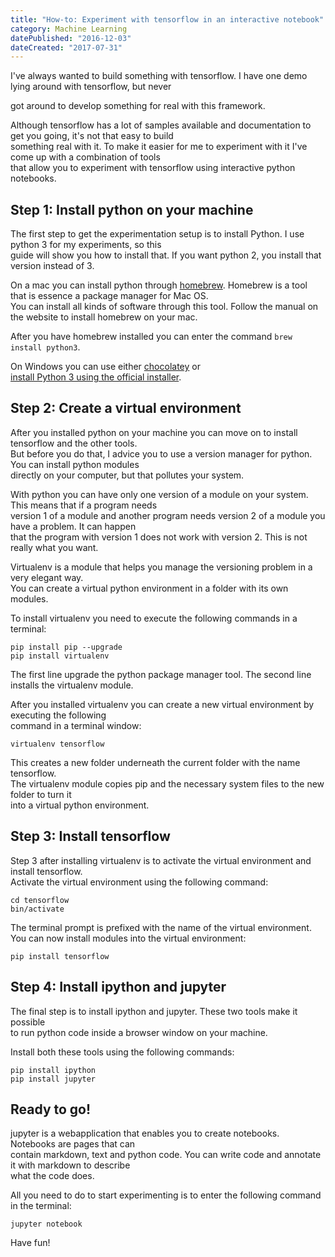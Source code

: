 ```yaml
---
title: "How-to: Experiment with tensorflow in an interactive notebook"
category: Machine Learning
datePublished: "2016-12-03"
dateCreated: "2017-07-31"
---
```


<!--kg-card-begin: markdown--><p>I've always wanted to build something with tensorflow. I have one demo lying around with tensorflow, but never<br>

got around to develop something for real with this framework.</p>

<p>Although tensorflow has a lot of samples available and documentation to get you going, it's not that easy to build<br>
something real with it. To make it easier for me to experiment with it I've come up with a combination of tools<br>
that allow you to experiment with tensorflow using interactive python notebooks.</p>
<!-- more -->
<h2 id="step1installpythononyourmachine">Step 1: Install python on your machine</h2>
<p>The first step to get the experimentation setup is to install Python. I use python 3 for my experiments, so this<br>
guide will show you how to install that. If you want python 2, you install that version instead of 3.</p>
<p>On a mac you can install python through <a href="http://brew.sh/">homebrew</a>. Homebrew is a tool that is essence a package manager for Mac OS.<br>
You can install all kinds of software through this tool. Follow the manual on the website to install homebrew on your mac.</p>
<p>After you have homebrew installed you can enter the command <code>brew install python3</code>.</p>
<p>On Windows you can use either <a href="https://chocolatey.org/">chocolatey</a> or<br>
<a href="https://www.python.org/downloads/release/python-352/">install Python 3 using the official installer</a>.</p>
<h2 id="step2createavirtualenvironment">Step 2: Create a virtual environment</h2>
<p>After you installed python on your machine you can move on to install tensorflow and the other tools.<br>
But before you do that, I advice you to use a version manager for python. You can install python modules<br>
directly on your computer, but that pollutes your system.</p>
<p>With python you can have only one version of a module on your system. This means that if a program needs<br>
version 1 of a module and another program needs version 2 of a module you have a problem. It can happen<br>
that the program with version 1 does not work with version 2. This is not really what you want.</p>
<p>Virtualenv is a module that helps you manage the versioning problem in a very elegant way.<br>
You can create a virtual python environment in a folder with its own modules.</p>
<p>To install virtualenv you need to execute the following commands in a terminal:</p>
<pre><code>pip install pip --upgrade
pip install virtualenv
</code></pre>
<p>The first line upgrade the python package manager tool. The second line installs the virtualenv module.</p>
<p>After you installed virtualenv you can create a new virtual environment by executing the following<br>
command in a terminal window:</p>
<pre><code>virtualenv tensorflow
</code></pre>
<p>This creates a new folder underneath the current folder with the name tensorflow.<br>
The virtualenv module copies pip and the necessary system files to the new folder to turn it<br>
into a virtual python environment.</p>
<h2 id="step3installtensorflow">Step 3: Install tensorflow</h2>
<p>Step 3 after installing virtualenv is to activate the virtual environment and install tensorflow.<br>
Activate the virtual environment using the following command:</p>
<pre><code>cd tensorflow
bin/activate
</code></pre>
<p>The terminal prompt is prefixed with the name of the virtual environment.<br>
You can now install modules into the virtual environment:</p>
<pre><code>pip install tensorflow
</code></pre>
<h2 id="step4installipythonandjupyter">Step 4: Install ipython and jupyter</h2>
<p>The final step is to install ipython and jupyter. These two tools make it possible<br>
to run python code inside a browser window on your machine.</p>
<p>Install both these tools using the following commands:</p>
<pre><code>pip install ipython
pip install jupyter
</code></pre>
<h2 id="readytogo">Ready to go!</h2>
<p>jupyter is a webapplication that enables you to create notebooks. Notebooks are pages that can<br>
contain markdown, text and python code. You can write code and annotate it with markdown to describe<br>
what the code does.</p>
<p>All you need to do to start experimenting is to enter the following command in the terminal:</p>
<pre><code>jupyter notebook
</code></pre>
<p>Have fun!</p>
<!--kg-card-end: markdown-->
